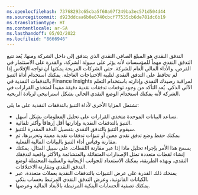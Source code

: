 ```yaml
---
ms.openlocfilehash: 73768293c65cba5f60a07f249ba3ec571d504d44
ms.sourcegitcommit: d923ddcaa6b0e6740cbcf77535cb6de781dc6b19
ms.translationtype: HT
ms.contentlocale: ar-SA
ms.lasthandoff: 05/03/2022
ms.locfileid: "8666946"
---
```

التدفق النقدي هو المبلغ الصافي النقدي الذي يتدفق إلى داخل الشركة ومنها. يُعد تتبع التدفق النقدي مهماً للمؤسسات لأنه يؤثر على سيولة الشركة، والقدرة على الاستثمار في الفرص، والأداء المالي العام للشركة. حتى الشركات المربحة يمكنها أن تواجه الإفلاس إذا لم تحافظ على التدفق النقدي لتلبية الاحتياجات العاجلة. يمكنك استخدام أداة التنبؤ بالتدفقات النقدية‬ في Finance Insights لمراقبة رصيدك النقدي وإدارته باستخدام التعلم الآلي الذكي. يُعد التأكد من وجود توقعات تدفقات نقدية دقيقة مفيداً لمتخذي القرارات في الشركة لأنه يمكنك استخدام الوضع النقدي الحالي بشكل استراتيجي لزيادة الربحية.

تشتمل المزايا الأخرى لأداة التنبؤ بالتدفقات النقدية على ما يلي:

- تساعد البيانات الموحدة متخذي القرارات على تحليل المعلومات بشكل أسهل.
- التنبؤ بالتدفقات النقدية وإدارتها أقل إرهاقاً وأكثر تلقائية.
- سيقوم التنبؤ بالتدفق النقدي بتفصيل الدقة المقدرة للتنبؤ.
- يمكنك حفظ وضع تدفق نقدي معين أو تنبؤات تدفقات نقدية معينة وتحريرها، ثم مقارنة وقياس أداء التنبؤ بالبيانات المالية الفعلية.
- يسمح هذا الأمر بإجراء تحليل ماذا إذا عبر مقارنة اللقطات. على سبيل المثال، يمكنك إنشاء لقطات متعددة تمثل الإصدارات المتفائلة والمتشائمة والأكثر واقعية لتدفقك النقدي. وبهذه الطريقة، يمكنك الاستعداد للجوانب الإيجابية والسلبية المحتملة لوضع التدفق النقدي ومقارنة الاختلافات.
- يمنحك ذلك القدرة على عرض التنبؤات بالتدفقات النقدية بعملات متعددة، عبر الكيانات القانونية، وعرض التدفق النقدي المرتبط بحساب بنكي.
- يمكنك تصفية الحسابات البنكية المرتبطة بالأبعاد المالية وعرضها.
